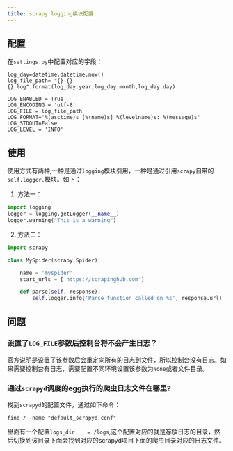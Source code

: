 ```yaml
---
title: scrapy logging模块配置
---
```






## 配置
在`settings.py`中配置对应的字段：

```
log_day=datetime.datetime.now()
log_file_path= "{}-{}-{}.log".format(log_day.year,log_day.month,log_day.day)

LOG_ENABLED = True
LOG_ENCODING = 'utf-8'
LOG_FILE = log_file_path
LOG_FORMAT='%(asctime)s [%(name)s] %(levelname)s: %(message)s'
LOG_STDOUT=False
LOG_LEVEL = 'INFO'
```
## 使用
使用方式有两种,一种是通过`logging`模块引用，一种是通过引用`scrapy`自带的` self.logger.`模块。如下：

1. 方法一：
```python
import logging
logger = logging.getLogger(__name__)
logger.warning("This is a warning")
```
2. 方法二：
```python
import scrapy

class MySpider(scrapy.Spider):

    name = 'myspider'
    start_urls = ['https://scrapinghub.com']

    def parse(self, response):
        self.logger.info('Parse function called on %s', response.url)
```

## 问题

### 设置了`LOG_FILE`参数后控制台将不会产生日志？
官方说明是设置了该参数后会重定向所有的日志到文件，所以控制台没有日志。如果需要控制台有日志，需要配置不同环境设置该参数为`None`或者文件目录。

### 通过`scrapyd`调度的egg执行的爬虫日志文件在哪里?
找到`scrapyd`的配置文件，通过如下命令：
```
find / -name "default_scrapyd.conf"
```
里面有一个配置`logs_dir    = /logs`,这个配置对应的就是存放日志的目录，然后切换到该目录下面会找到对应的scrapyd项目下面的爬虫目录对应的日志文件。